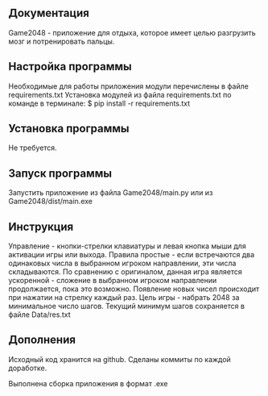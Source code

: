 Документация
------------
Game2048 - приложение для отдыха, которое имеет целью разгрузить мозг и потренировать пальцы.

Настройка программы
-------------------

Необходимые для работы приложения модули перечислены в файле requirements.txt Установка модулей из файла requirements.txt по команде в терминале: \$ pip install -r requirements.txt

Установка программы
-------------------

Не требуется.

Запуск программы
----------------

Запустить приложение из файла Game2048/main.py или из Game2048/dist/main.exe

Инструкция
----------
Управление - кнопки-стрелки клавиатуры и левая кнопка мыши для активации игры или выхода.
Правила простые - если встречаются два одинаковых числа в выбранном игроком направлении, эти числа складываются. 
По сравнению с оригиналом, данная игра является ускоренной - сложение в выбранном игроком направлении продолжается, пока это возможно.
Появление новых чисел происходит при нажатии на стрелку каждый раз.
Цель игры - набрать 2048 за минимальное число шагов. Текущий минимум шагов сохраняется в файле Data/res.txt

Дополнения
----------
Исходный код хранится на github. Сделаны коммиты по каждой доработке.

Выполнена сборка приложения в формат .exe